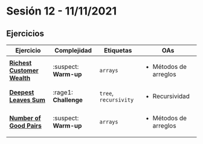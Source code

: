 # Sesión 12 - 11/11/2021

## Ejercicios

| Ejercicio                                                        | Complejidad                    | Etiquetas                    | OAs                                                                               |
| ---------------------------------------------------------------- | ------------------------------ | ---------------------------- | --------------------------------------------------------------------------------- |
| [**Richest Customer Wealth**](https://leetcode.com/problems/richest-customer-wealth/) | :suspect: **Warm-up** | `arrays` | <ul><li>Métodos de arreglos </li></ul>  |
| [**Deepest Leaves Sum**](https://leetcode.com/problems/deepest-leaves-sum/) | :rage1: **Challenge** | `tree`, `recursivity` | <ul><li>Recursividad</li></ul>  |
| [**Number of Good Pairs**](https://leetcode.com/problems/number-of-good-pairs/) | :suspect: **Warm-up** | `arrays` | <ul><li>Métodos de arreglos </li></ul>  |





